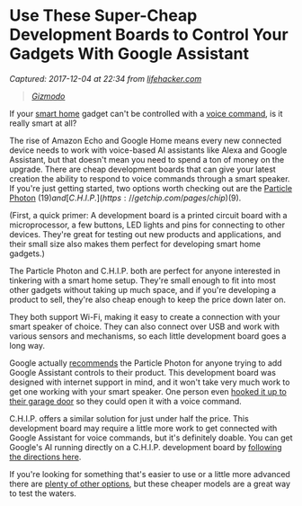 # Use These Super-Cheap Development Boards to Control Your Gadgets With Google Assistant

_Captured: 2017-12-04 at 22:34 from [lifehacker.com](https://lifehacker.com/use-these-super-cheap-development-boards-to-control-you-1820973711)_

> _[Gizmodo](https://gizmodo.com/google-home-obliterates-the-amazon-echo-but-its-got-so-1788490164)_

If your [smart home](https://lifehacker.com/how-to-build-a-smart-connected-home-with-stringify-1763921515) gadget can't be controlled with a [voice command](https://lifehacker.com/preview/how-to-control-your-fire-tv-with-alexa-voice-commands-1820886580), is it really smart at all?

The rise of Amazon Echo and Google Home means every new connected device needs to work with voice-based AI assistants like Alexa and Google Assistant, but that doesn't mean you need to spend a ton of money on the upgrade. There are cheap development boards that can give your latest creation the ability to respond to voice commands through a smart speaker. If you're just getting started, two options worth checking out are the [Particle Photon](https://www.particle.io/products/hardware/photon-wifi-dev-kit) ($19) and [C.H.I.P.](https://getchip.com/pages/chip) ($9).

(First, a quick primer: A development board is a printed circuit board with a microprocessor, a few buttons, LED lights and pins for connecting to other devices. They're great for testing out new products and applications, and their small size also makes them perfect for developing smart home gadgets.)

The Particle Photon and C.H.I.P. both are perfect for anyone interested in tinkering with a smart home setup. They're small enough to fit into most other gadgets without taking up much space, and if you're developing a product to sell, they're also cheap enough to keep the price down later on.

They both support Wi-Fi, making it easy to create a connection with your smart speaker of choice. They can also connect over USB and work with various sensors and mechanisms, so each little development board goes a long way.

Google actually [recommends](https://www.blog.google/topics/google-cloud/new-maker-toolkit-iot-ai-and-google-cloud-platform/) the Particle Photon for anyone trying to add Google Assistant controls to their product. This development board was designed with internet support in mind, and it won't take very much work to get one working with your smart speaker. One person even [hooked it up to their garage door](https://blog.hackster.io/ok-google-open-my-garage-using-a-particle-photon-7605aa55d9b4) so they could open it with a voice command.

C.H.I.P. offers a similar solution for just under half the price. This development board may require a little more work to get connected with Google Assistant for voice commands, but it's definitely doable. You can get Google's AI running directly on a C.H.I.P. development board by [following the directions here](https://blog.hackster.io/ok-google-open-my-garage-using-a-particle-photon-7605aa55d9b4).

If you're looking for something that's easier to use or a little more advanced there are [plenty of other options](https://thenewstack.io/10-diy-development-boards-iot-prototyping/), but these cheaper models are a great way to test the waters.
